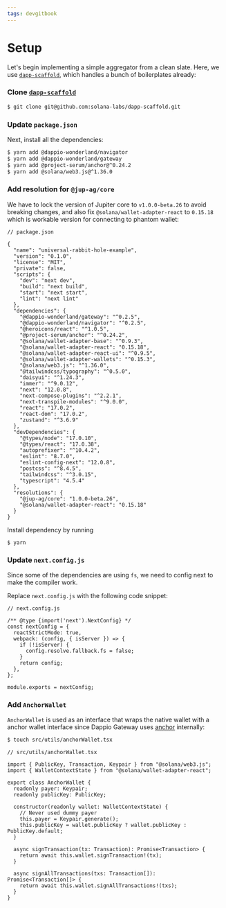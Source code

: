 ```yaml
---
tags: devgitbook
---
```


# Setup

Let's begin implementing a simple aggregator from a clean slate. Here, we use [`dapp-scaffold`](https://github.com/solana-labs/dapp-scaffold), which handles a bunch of boilerplates already:

### Clone [`dapp-scaffold`](https://github.com/solana-labs/dapp-scaffold)

```bash
$ git clone git@github.com:solana-labs/dapp-scaffold.git
```

### Update `package.json`

Next, install all the dependencies:

```bash
$ yarn add @dappio-wonderland/navigator
$ yarn add @dappio-wonderland/gateway
$ yarn add @project-serum/anchor@^0.24.2
$ yarn add @solana/web3.js@^1.36.0
```

### Add resolution for `@jup-ag/core`

We have to lock the version of Jupiter core to `v1.0.0-beta.26` to avoid breaking changes, and also fix `@solana/wallet-adapter-react` to `0.15.18` which is workable version for connecting to phantom wallet:

```typescript!
// package.json

{
  "name": "universal-rabbit-hole-example",
  "version": "0.1.0",
  "license": "MIT",
  "private": false,
  "scripts": {
    "dev": "next dev",
    "build": "next build",
    "start": "next start",
    "lint": "next lint"
  },
  "dependencies": {
    "@dappio-wonderland/gateway": "^0.2.5",
    "@dappio-wonderland/navigator": "^0.2.5",
    "@heroicons/react": "^1.0.5",
    "@project-serum/anchor": "^0.24.2",
    "@solana/wallet-adapter-base": "^0.9.3",
    "@solana/wallet-adapter-react": "0.15.18",
    "@solana/wallet-adapter-react-ui": "^0.9.5",
    "@solana/wallet-adapter-wallets": "^0.15.3",
    "@solana/web3.js": "^1.36.0",
    "@tailwindcss/typography": "^0.5.0",
    "daisyui": "^1.24.3",
    "immer": "^9.0.12",
    "next": "12.0.8",
    "next-compose-plugins": "^2.2.1",
    "next-transpile-modules": "^9.0.0",
    "react": "17.0.2",
    "react-dom": "17.0.2",
    "zustand": "^3.6.9"
  },
  "devDependencies": {
    "@types/node": "17.0.10",
    "@types/react": "17.0.38",
    "autoprefixer": "^10.4.2",
    "eslint": "8.7.0",
    "eslint-config-next": "12.0.8",
    "postcss": "^8.4.5",
    "tailwindcss": "^3.0.15",
    "typescript": "4.5.4"
  },
  "resolutions": {
    "@jup-ag/core": "1.0.0-beta.26",
    "@solana/wallet-adapter-react": "0.15.18"
  }
}
```

Install dependency by running

```
$ yarn
```

### Update `next.config.js`

Since some of the dependencies are using `fs`, we need to config next to make the compiler work. 

Replace `next.config.js` with the following code snippet:

```javascript!
// next.config.js

/** @type {import('next').NextConfig} */
const nextConfig = {
  reactStrictMode: true,
  webpack: (config, { isServer }) => {
    if (!isServer) {
      config.resolve.fallback.fs = false;
    }
    return config;
  },
};

module.exports = nextConfig;
```

### Add `AnchorWallet`

`AnchorWallet` is used as an interface that wraps the native wallet with a anchor wallet interface since Dappio Gateway uses [anchor](https://github.com/coral-xyz/anchor) internally:

```bash
$ touch src/utils/anchorWallet.tsx
```

```typescript!
// src/utils/anchorWallet.tsx

import { PublicKey, Transaction, Keypair } from "@solana/web3.js";
import { WalletContextState } from "@solana/wallet-adapter-react";

export class AnchorWallet {
  readonly payer: Keypair;
  readonly publicKey: PublicKey;

  constructor(readonly wallet: WalletContextState) {
    // Never used dummy payer
    this.payer = Keypair.generate();
    this.publicKey = wallet.publicKey ? wallet.publicKey : PublicKey.default;
  }

  async signTransaction(tx: Transaction): Promise<Transaction> {
    return await this.wallet.signTransaction!(tx);
  }

  async signAllTransactions(txs: Transaction[]): Promise<Transaction[]> {
    return await this.wallet.signAllTransactions!(txs);
  }
}
```